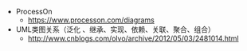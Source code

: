 + ProcessOn
  + https://www.processon.com/diagrams
+ UML类图关系（泛化 、继承、实现、依赖、关联、聚合、组合）
  + http://www.cnblogs.com/olvo/archive/2012/05/03/2481014.html

